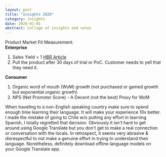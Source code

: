 ```yaml
---
layout: post
title: "Insights 2020" 
category: insights
date: 2020-01-01
abstract: Collage of insights and notes
---
```


Product Market Fit Measurement:  
**Enterprise**
1. Sales Yield > 1 [HBR Article](https://hbr.org/2006/07/the-sales-learning-curve)
2. Pull the product after 30 days of trial or PoC. Customer needs to yell that they need it.

**Consumer**
1. Organic word of mouth (WoM) growth (not purchased or gamed growth but exponential organic growth)
2. NPS (Net Promoter Score) - A Decent (not the best) Proxy for WoM


When travellng to a non-English speaking country make sure to spend enough time learning their language. It will make your experience 10x better. I made the mistake of going to Chile w/o putting any effort in learning Spanish, I totally regretted that decision. Obviously it isn't hard to get around using Google Translate but you don't get to make a real connection or conversation with the locals. In retrospect, it seems very abrasive & disrespectful to not make a genuine effort in trying to understand their language. Nonetheless, definitely download offline language models on your Google Translate app.